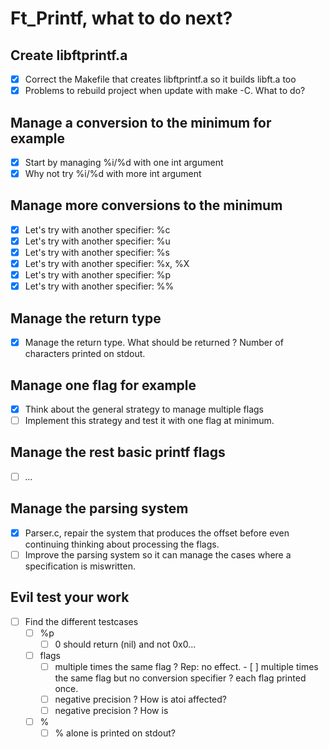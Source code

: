 # Ft_Printf, what to do next?


## Create libftprintf.a

- [X] Correct the Makefile that creates libftprintf.a so it builds libft.a too
- [X] Problems to rebuild project when update with make -C. What to do?

## Manage a conversion to the minimum for example

- [X] Start by managing %i/%d with one int argument
- [X] Why not try %i/%d with more int argument

## Manage more conversions to the minimum

- [X] Let's try with another specifier: %c
- [X] Let's try with another specifier: %u
- [x] Let's try with another specifier: %s
- [x] Let's try with another specifier: %x, %X
- [x] Let's try with another specifier: %p
- [x] Let's try with another specifier: %%

## Manage the return type

- [x] Manage the return type. What should be returned ? Number of characters 
printed on stdout.

## Manage one flag for example

- [x] Think about the general strategy to manage multiple flags
- [ ] Implement this strategy and test it with one flag at minimum.

## Manage the rest basic printf flags

- [ ] *...*

## Manage the parsing system 
- [x] Parser.c, repair the system that produces the offset before even
continuing thinking about processing the flags.
- [ ] Improve the parsing system so it can manage the cases where a
specification is miswritten.

## Evil test your work

- [ ] Find the different testcases 
	- [ ] %p
		- [ ] 0 should return (nil) and not 0x0...
	- [ ] flags
		- [ ] multiple times the same flag ? Rep: no effect.
			  - [ ] multiple times the same flag but no conversion specifier ? 
			  each flag printed once.
		- [ ] negative precision ? How is atoi affected?
		- [ ] negative precision ? How is 
	- [ ] %
		- [ ] % alone is printed on stdout?